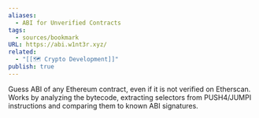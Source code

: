 ```yaml
---
aliases:
  - ABI for Unverified Contracts
tags:
  - sources/bookmark
URL: https://abi.w1nt3r.xyz/
related:
  - "[[🗺️ Crypto Development]]"
publish: true
---
```


Guess ABI of any Ethereum contract, even if it is not verified on Etherscan. Works by analyzing the bytecode, extracting selectors from PUSH4/JUMPI instructions and comparing them to known ABI signatures.